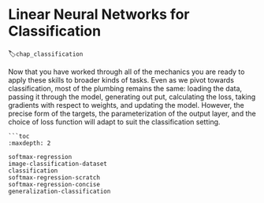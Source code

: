 # Linear Neural Networks for Classification
:label:`chap_classification`

Now that you have worked through all of the mechanics
you are ready to apply these skills to broader kinds of tasks.
Even as we pivot towards classification,
most of the plumbing remains the same:
loading the data, passing it through the model,
generating out put, calculating the loss,
taking gradients with respect to weights,
and updating the model.
However, the precise form of the targets,
the parameterization of the output layer,
and the choice of loss function will adapt
to suit the classification setting.

```{.python .input}
```toc
:maxdepth: 2

softmax-regression
image-classification-dataset
classification
softmax-regression-scratch
softmax-regression-concise
generalization-classification
```

